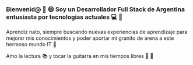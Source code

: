### Bienvenid@ 👋 :smile: Soy un Desarrollador Full Stack de Argentina entusiasta por tecnologias actuales 💻 :smiling_face_with_three_hearts:
Aprendiz nato, siempre buscando nuevas experiencias de aprendizaje para mejorar mis conocimientos y poder aportar mi granito de arena a este hermoso mundo IT 🚀

Amo la lectura :books: y tocar la guitarra en mis tiempos libres :guitar: :musical_note:
 

<!--
**mathyled/mathyled** is a ✨ _special_ ✨ repository because its `README.md` (this file) appears on your GitHub profile.

Here are some ideas to get you started:

- 🔭 I’m currently working on ...
- 🌱 I’m currently learning ...
- 👯 I’m looking to collaborate on ...
- 🤔 I’m looking for help with ...
- 💬 Ask me about ...
- 📫 How to reach me: ...
- 😄 Pronouns: ...
- ⚡ Fun fact: ...
-->
